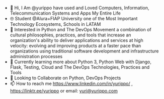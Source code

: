 - 👋 Hi, I Am @yurippo have used and Loved Computers, Information, Telecommunication Systems and Apps My Entire Life
- 🤓 Student @Alura+FIAP University one of the Most Important Technology Ecosystems, Schools in LATAM 
- 👀 Interested in Python and The DevOps Movement a combination of cultural philosophies, practices, and tools that increase an organization's ability to deliver     applications and services at high velocity: evolving and improving products at a faster pace than organizations using traditional software development and infrastructure administration processes
- 🌱 Currently learning more about Python 3, Python Web with Django, Flask, Testing, Cloud and The DevOps Technologies, Practices and Tools  
- 💞️ Looking to Collaborate on Python, DevOps Projects
- 📫 How to reach me https://www.linkedin.com/in/yurippo/ , https://linktr.ee/yurippo or email: yuri@yurippo.com

<!---
yurippo/yurippo is a ✨ special ✨ repository because its `README.md` (this file) appears on your GitHub profile.
You can click the Preview link to take a look at your changes.
--->
